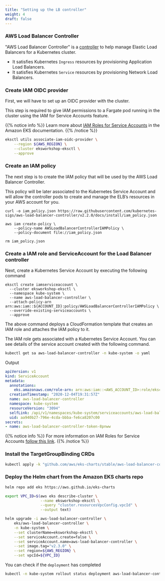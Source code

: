 ```yaml
---
title: "Setting up the LB controller"
weight: 4
draft: false
---
```


### AWS Load Balancer Controller

"AWS Load Balancer Controller" is a [controller](https://kubernetes.io/docs/concepts/architecture/controller/) to help manage Elastic Load Balancers for a Kubernetes cluster.

* It satisfies Kubernetes `Ingress` resources by provisioning Application Load Balancers.
* It satisfies Kubernetes `Service` resources by provisioning Network Load Balancers.

### Create IAM OIDC provider

First, we will have to set up an OIDC provider with the cluster.

This step is required to give IAM permissions to a Fargate pod running in the cluster using the IAM for Service Accounts feature.

{{% notice info %}}
Learn more about [IAM Roles for Service Accounts](https://docs.aws.amazon.com/eks/latest/userguide/iam-roles-for-service-accounts.html) in the Amazon EKS documentation.
{{% /notice %}}

```bash
eksctl utils associate-iam-oidc-provider \
    --region ${AWS_REGION} \
    --cluster eksworkshop-eksctl \
    --approve
```

### Create an IAM policy

The next step is to create the IAM policy that will be used by the AWS Load Balancer Controller.

This policy will be later associated to the Kubernetes Service Account and will allow the controller pods to create and manage the ELB’s resources in your AWS account for you.

```
curl -o iam_policy.json https://raw.githubusercontent.com/kubernetes-sigs/aws-load-balancer-controller/v2.2.0/docs/install/iam_policy.json

aws iam create-policy \
    --policy-name AWSLoadBalancerControllerIAMPolicy \
    --policy-document file://iam_policy.json

rm iam_policy.json
```

### Create a IAM role and ServiceAccount for the Load Balancer controller

Next, create a Kubernetes Service Account by executing the following command

```
eksctl create iamserviceaccount \
  --cluster eksworkshop-eksctl \
  --namespace kube-system \
  --name aws-load-balancer-controller \
  --attach-policy-arn arn:aws:iam::${ACCOUNT_ID}:policy/AWSLoadBalancerControllerIAMPolicy \
  --override-existing-serviceaccounts \
  --approve
```

The above command deploys a CloudFormation template that creates an IAM role and attaches the IAM policy to it.

The IAM role gets associated with a Kubernetes Service Account. You can see details of the service account created with the following command.

```bash
kubectl get sa aws-load-balancer-controller -n kube-system -o yaml
```

Output

```yaml
apiVersion: v1
kind: ServiceAccount
metadata:
  annotations:
    eks.amazonaws.com/role-arn: arn:aws:iam::<AWS_ACCOUNT_ID>:role/eksctl-eksfargate-addon-iamserviceaccount-ku-Role1-KJWJZSPQAHZS
  creationTimestamp: "2020-12-04T19:31:57Z"
  name: aws-load-balancer-controller
  namespace: kube-system
  resourceVersion: "3094"
  selfLink: /api/v1/namespaces/kube-system/serviceaccounts/aws-load-balancer-controller
  uid: aa940b27-796e-4cda-bbba-fe6ca8207c00
secrets:
- name: aws-load-balancer-controller-token-8pnww
```

{{% notice info %}}
For more information on IAM Roles for Service Accounts [follow this link](/beginner/110_irsa/).
{{% /notice %}}

### Install the TargetGroupBinding CRDs

```bash
kubectl apply -k "github.com/aws/eks-charts/stable/aws-load-balancer-controller/crds?ref=master"
```

### Deploy the Helm chart from the Amazon EKS charts repo

```bash
helm repo add eks https://aws.github.io/eks-charts

export VPC_ID=$(aws eks describe-cluster \
                --name eksworkshop-eksctl \
                --query "cluster.resourcesVpcConfig.vpcId" \
                --output text)

helm upgrade -i aws-load-balancer-controller \
    eks/aws-load-balancer-controller \
    -n kube-system \
    --set clusterName=eksworkshop-eksctl \
    --set serviceAccount.create=false \
    --set serviceAccount.name=aws-load-balancer-controller \
    --set image.tag="v2.3.0" \
    --set region=${AWS_REGION} \
    --set vpcId=${VPC_ID}
```

You can check if the `deployment` has completed

```bash
kubectl -n kube-system rollout status deployment aws-load-balancer-controller
```
